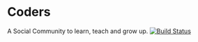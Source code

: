 # Coders
A Social Community to learn, teach and grow up.
[![Build Status](https://magnum.travis-ci.com/ZeuCxb/Coders.svg?token=TCzHohfVWSpH5Fy2dqXL&branch=master)](https://magnum.travis-ci.com/ZeuCxb/Coders)

